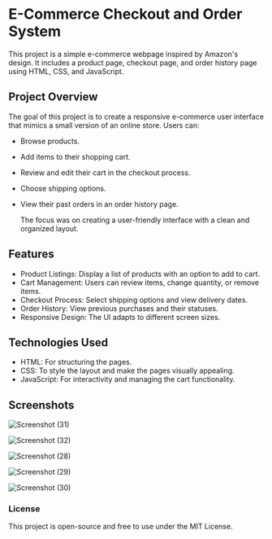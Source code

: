 # E-Commerce Checkout and Order System
This project is a simple e-commerce webpage inspired by Amazon's design. It includes a product page, checkout page, and order history page using HTML, CSS, and JavaScript. 
## Project Overview
The goal of this project is to create a responsive e-commerce user interface that mimics a small version of an online store. Users can:
+ Browse products.
+ Add items to their shopping cart.
+ Review and edit their cart in the checkout process.
+ Choose shipping options.
+ View their past orders in an order history page.
  
  The focus was on creating a user-friendly interface with a clean and organized 
  layout.

## Features
+ Product Listings: Display a list of products with an option to add to cart.
+ Cart Management: Users can review items, change quantity, or remove items.
+ Checkout Process: Select shipping options and view delivery dates.
+ Order History: View previous purchases and their statuses.
+ Responsive Design: The UI adapts to different screen sizes.

## Technologies Used
+ HTML: For structuring the pages.
+ CSS: To style the layout and make the pages visually appealing.
+ JavaScript: For interactivity and managing the cart functionality.

## Screenshots

![Screenshot (31)](https://github.com/user-attachments/assets/b0b2ff7e-d281-4bc5-9499-e97207f2d156)

![Screenshot (32)](https://github.com/user-attachments/assets/386eebd8-866a-4570-8c75-9846aba057c9)

![Screenshot (28)](https://github.com/user-attachments/assets/5962d32e-1dce-4f3b-b562-e195c2a1d1f2)

![Screenshot (29)](https://github.com/user-attachments/assets/260e0e43-138e-45e1-bc96-dd9b8276e3f9)

![Screenshot (30)](https://github.com/user-attachments/assets/df60dbba-64f6-4d64-8671-c615b7889a45)

### License
This project is open-source and free to use under the MIT License.

